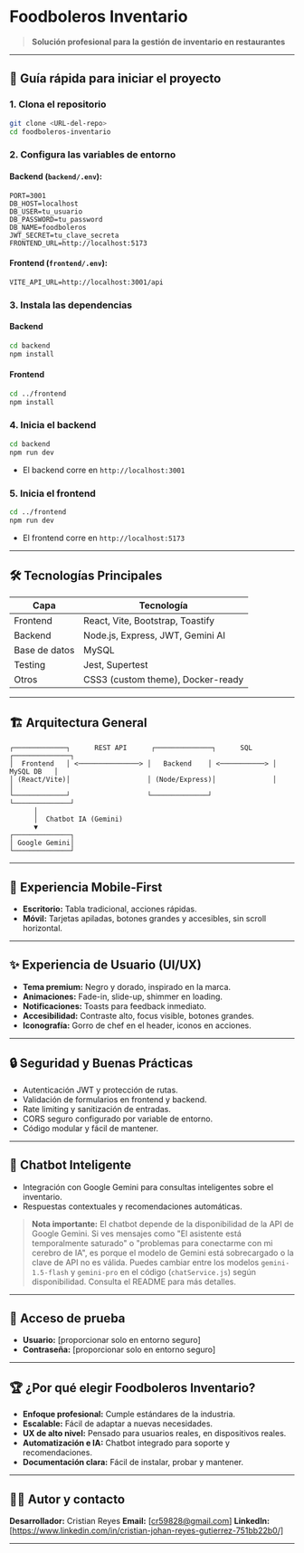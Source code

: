 # Foodboleros Inventario

> **Solución profesional para la gestión de inventario en restaurantes**

---

## 🚀 Guía rápida para iniciar el proyecto

### 1. Clona el repositorio
```bash
git clone <URL-del-repo>
cd foodboleros-inventario
```

### 2. Configura las variables de entorno

#### Backend (`backend/.env`):
```
PORT=3001
DB_HOST=localhost
DB_USER=tu_usuario
DB_PASSWORD=tu_password
DB_NAME=foodboleros
JWT_SECRET=tu_clave_secreta
FRONTEND_URL=http://localhost:5173
```

#### Frontend (`frontend/.env`):
```
VITE_API_URL=http://localhost:3001/api
```

### 3. Instala las dependencias

#### Backend
```bash
cd backend
npm install
```

#### Frontend
```bash
cd ../frontend
npm install
```

### 4. Inicia el backend
```bash
cd backend
npm run dev
```
- El backend corre en `http://localhost:3001`

### 5. Inicia el frontend
```bash
cd ../frontend
npm run dev
```
- El frontend corre en `http://localhost:5173`

---

## 🛠️ Tecnologías Principales

| Capa        | Tecnología                        |
|-------------|-----------------------------------|
| Frontend    | React, Vite, Bootstrap, Toastify  |
| Backend     | Node.js, Express, JWT, Gemini AI  |
| Base de datos | MySQL                           |
| Testing     | Jest, Supertest                   |
| Otros       | CSS3 (custom theme), Docker-ready |

---

## 🏗️ Arquitectura General

```
┌─────────────┐      REST API      ┌──────────────┐      SQL      ┌──────────────┐
│  Frontend   │ <───────────────> │   Backend    │ <───────────> │   MySQL DB   │
│ (React/Vite)│                   │ (Node/Express)│              │              │
└─────────────┘                   └──────────────┘              └──────────────┘
      │
      │  Chatbot IA (Gemini)
      ▼
┌──────────────┐
│ Google Gemini│
└──────────────┘
```

---

## 📱 Experiencia Mobile-First
- **Escritorio:** Tabla tradicional, acciones rápidas.
- **Móvil:** Tarjetas apiladas, botones grandes y accesibles, sin scroll horizontal.

---

## ✨ Experiencia de Usuario (UI/UX)
- **Tema premium:** Negro y dorado, inspirado en la marca.
- **Animaciones:** Fade-in, slide-up, shimmer en loading.
- **Notificaciones:** Toasts para feedback inmediato.
- **Accesibilidad:** Contraste alto, focus visible, botones grandes.
- **Iconografía:** Gorro de chef en el header, iconos en acciones.

---

## 🔒 Seguridad y Buenas Prácticas
- Autenticación JWT y protección de rutas.
- Validación de formularios en frontend y backend.
- Rate limiting y sanitización de entradas.
- CORS seguro configurado por variable de entorno.
- Código modular y fácil de mantener.

---

## 🤖 Chatbot Inteligente
- Integración con Google Gemini para consultas inteligentes sobre el inventario.
- Respuestas contextuales y recomendaciones automáticas.

> **Nota importante:**
> El chatbot depende de la disponibilidad de la API de Google Gemini. Si ves mensajes como "El asistente está temporalmente saturado" o "problemas para conectarme con mi cerebro de IA", es porque el modelo de Gemini está sobrecargado o la clave de API no es válida. Puedes cambiar entre los modelos `gemini-1.5-flash` y `gemini-pro` en el código (`chatService.js`) según disponibilidad. Consulta el README para más detalles.

---

## 👤 Acceso de prueba
- **Usuario:** [proporcionar solo en entorno seguro]
- **Contraseña:** [proporcionar solo en entorno seguro]

---


## 🏆 ¿Por qué elegir Foodboleros Inventario?
- **Enfoque profesional:** Cumple estándares de la industria.
- **Escalable:** Fácil de adaptar a nuevas necesidades.
- **UX de alto nivel:** Pensado para usuarios reales, en dispositivos reales.
- **Automatización e IA:** Chatbot integrado para soporte y recomendaciones.
- **Documentación clara:** Fácil de instalar, probar y mantener.

---

## 👨‍💻 Autor y contacto
**Desarrollador:** Cristian Reyes
**Email:** [cr59828@gmail.com]
**LinkedIn:** [https://www.linkedin.com/in/cristian-johan-reyes-gutierrez-751bb22b0/]

---
